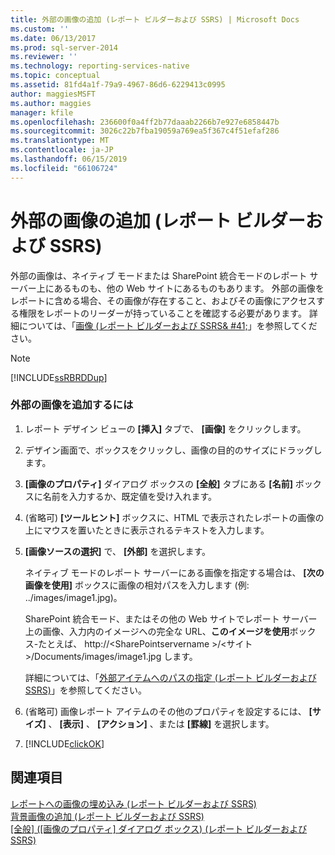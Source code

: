 ```yaml
---
title: 外部の画像の追加 (レポート ビルダーおよび SSRS) | Microsoft Docs
ms.custom: ''
ms.date: 06/13/2017
ms.prod: sql-server-2014
ms.reviewer: ''
ms.technology: reporting-services-native
ms.topic: conceptual
ms.assetid: 81fd4a1f-79a9-4967-86d6-6229413c0995
author: maggiesMSFT
ms.author: maggies
manager: kfile
ms.openlocfilehash: 236600f0a4ff2b77daaab2266b7e927e6858447b
ms.sourcegitcommit: 3026c22b7fba19059a769ea5f367c4f51efaf286
ms.translationtype: MT
ms.contentlocale: ja-JP
ms.lasthandoff: 06/15/2019
ms.locfileid: "66106724"
---
```

# <a name="add-an-external-image-report-builder-and-ssrs"></a>外部の画像の追加 (レポート ビルダーおよび SSRS)
  外部の画像は、ネイティブ モードまたは SharePoint 統合モードのレポート サーバー上にあるものも、他の Web サイトにあるものもあります。 外部の画像をレポートに含める場合、その画像が存在すること、およびその画像にアクセスする権限をレポートのリーダーが持っていることを確認する必要があります。 詳細については、「[画像 &#40;レポート ビルダーおよび SSRS& #41;](images-report-builder-and-ssrs.md)」を参照してください。  
  
> [!NOTE]  
>  [!INCLUDE[ssRBRDDup](../../includes/ssrbrddup-md.md)]  
  
### <a name="to-add-an-external-image"></a>外部の画像を追加するには  
  
1.  レポート デザイン ビューの **[挿入]** タブで、 **[画像]** をクリックします。  
  
2.  デザイン画面で、ボックスをクリックし、画像の目的のサイズにドラッグします。  
  
3.  **[画像のプロパティ]** ダイアログ ボックスの **[全般]** タブにある **[名前]** ボックスに名前を入力するか、既定値を受け入れます。  
  
4.  (省略可) **[ツールヒント]** ボックスに、HTML で表示されたレポートの画像の上にマウスを置いたときに表示されるテキストを入力します。  
  
5.  **[画像ソースの選択]** で、 **[外部]** を選択します。  
  
     ネイティブ モードのレポート サーバーにある画像を指定する場合は、 **[次の画像を使用]** ボックスに画像の相対パスを入力します (例: ../images/image1.jpg)。  
  
     SharePoint 統合モード、またはその他の Web サイトでレポート サーバー上の画像、入力内のイメージへの完全な URL、**このイメージを使用**ボックス-たとえば、 http://\<SharePointservername >/\<サイト >/Documents/images/image1.jpg します。  
  
     詳細については、「[外部アイテムへのパスの指定 &#40;レポート ビルダーおよび SSRS&#41;](specifying-paths-to-external-items-report-builder-and-ssrs.md)」を参照してください。  
  
6.  (省略可) 画像レポート アイテムのその他のプロパティを設定するには、 **[サイズ]** 、 **[表示]** 、 **[アクション]** 、または **[罫線]** を選択します。  
  
7.  [!INCLUDE[clickOK](../../includes/clickok-md.md)]  
  
## <a name="see-also"></a>関連項目  
 [レポートへの画像の埋め込み &#40;レポート ビルダーおよび SSRS&#41;](embed-an-image-in-a-report-report-builder-and-ssrs.md)   
 [背景画像の追加 &#40;レポート ビルダーおよび SSRS&#41;](add-a-background-image-report-builder-and-ssrs.md)   
 [[全般] &#40;[画像のプロパティ] ダイアログ ボックス&#41; &#40;レポート ビルダーおよび SSRS&#41;](../image-properties-dialog-box-general-report-builder-and-ssrs.md)  
  
  
